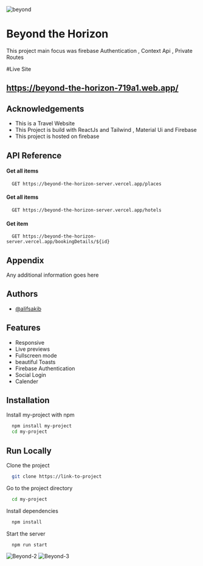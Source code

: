 ![beyond](https://user-images.githubusercontent.com/61325788/196685392-73963bd1-de92-4a2a-8bf9-cd51787e2642.png)
# Beyond the Horizon 
This project main focus was firebase Authentication , Context Api , Private Routes

#Live Site
## https://beyond-the-horizon-719a1.web.app/

## Acknowledgements

 - This is a Travel Website
 - This Project is build with ReactJs and Tailwind , Material Ui and Firebase
 - This project is hosted on firebase

## API Reference

#### Get all items

```http
  GET https://beyond-the-horizon-server.vercel.app/places
```
#### Get all items

```http
  GET https://beyond-the-horizon-server.vercel.app/hotels
```

#### Get item

```http
  GET https://beyond-the-horizon-server.vercel.app/bookingDetails/${id}
```



## Appendix

Any additional information goes here


## Authors

- [@alifsakib](https://www.github.com/AlifSakib)


## Features

- Responsive
- Live previews
- Fullscreen mode
- beautiful Toasts
- Firebase Authentication
- Social Login
- Calender



## Installation

Install my-project with npm

```bash
  npm install my-project
  cd my-project
```
    
## Run Locally

Clone the project

```bash
  git clone https://link-to-project
```

Go to the project directory

```bash
  cd my-project
```

Install dependencies

```bash
  npm install
```

Start the server

```bash
  npm run start
```


![Beyond-2](https://user-images.githubusercontent.com/61325788/197305030-e93099de-1d88-4551-b309-ad943a099b8f.png)
![Beyond-3](https://user-images.githubusercontent.com/61325788/197305031-1bf99461-3780-4b4f-b73a-c44c638464fb.png)
